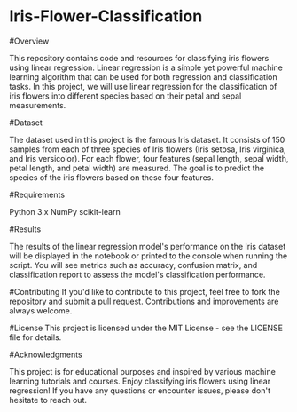 # Iris-Flower-Classification
#Overview

This repository contains code and resources for classifying iris flowers using linear regression. Linear regression is a simple yet powerful machine learning algorithm that can be used for both regression and classification tasks. In this project, we will use linear regression for the classification of iris flowers into different species based on their petal and sepal measurements.

#Dataset

The dataset used in this project is the famous Iris dataset. It consists of 150 samples from each of three species of Iris flowers (Iris setosa, Iris virginica, and Iris versicolor). For each flower, four features (sepal length, sepal width, petal length, and petal width) are measured. The goal is to predict the species of the iris flowers based on these four features.

#Requirements

Python 3.x
NumPy
scikit-learn

#Results

The results of the linear regression model's performance on the Iris dataset will be displayed in the notebook or printed to the console when running the script. You will see metrics such as accuracy, confusion matrix, and classification report to assess the model's classification performance.

#Contributing
If you'd like to contribute to this project, feel free to fork the repository and submit a pull request. Contributions and improvements are always welcome.

#License
This project is licensed under the MIT License - see the LICENSE file for details.

#Acknowledgments

This project is for educational purposes and inspired by various machine learning tutorials and courses.
Enjoy classifying iris flowers using linear regression! If you have any questions or encounter issues, please don't hesitate to reach out.





